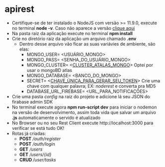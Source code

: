 # apirest
- Certifique-se de ter instalado o NodeJS com versão >= 11.9.0, execute no terminal <b>node -v</b>. Caso não aparece a versão [clique aqui](https://nodejs.org/en/) <br>
- Na pasta raiz da aplicação execute no terminal <b>npm install</b>
- Crie no diretório raiz da aplicação um arquivo chamado <b> .env </b>
  - Dentro desse arquivo vão ficar as suas variávies de ambiente, são elas:
     - MONGO_USER= <USUÁRIO_MONGO>
     - MONGO_PASS= <SENHA_DO_USUÁRIO_MONGO>
     - MONGO_CLUSTER= <[CLUSTER_ATALAS_MONGO](https://cloud.mongodb.com/user#/atlas/login)> Optei por usar o mongoBD atlas
     - MONGO_DATABASE= <BANCO_DO_MONGO>
     - SECRET= <[CHAVE_ÚNICA_PARA_GERAR_SEU_TOKEN](http://www.miraclesalad.com/webtools/md5.php)> Crie uma chave com qualquer palavra; EX: <i>noderest</i> e converta pra MD5
     - DATABASE_URL_FIREBASE= <URL_PARA_NOTIFICAÇÕES>
- Crie uma pasta <i>config</i> na raiz do projeto e adicione lá seu JSON do firabase admin SDK <br>
- No terminal execute agora <b>npm run-script dev</b> para iniciar o nodemon na versão de desenvolvimento, assim toda vida que salvar um arquivo <b>.js</b> automaticamente o servido é atualizado
- No Browser ou no seu Rest Client execute http://localhost:3000 para verificar se está tudo OK!
- Rotas já criadas: 
     - <b>POST</b> <i>/auth/register</i>
     - <b>POST</b> <i>/auth/login</i>
     - <b>GET</b> <i>/users</i>
     - <b>GET</b> <i>/users/{id}</i>
     - <b> CRUD </b> <i>/user/tasks </i>
